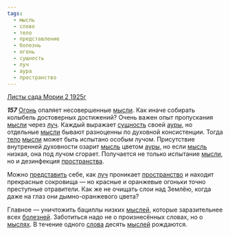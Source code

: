 ```yaml
---
tags:
  - мысль
  - слово
  - тело
  - представление
  - болезнь
  - огонь
  - сущность
  - луч
  - аура
  - пространство
---
```


[Листы сада Мории 2 1925г](/agni/1925)

___157___
[Огонь](/tag/#[огонь](/tag/#огонь)) опаляет несовершенные [мысли](/tag/#[мысль](/tag/#мысль)). Как иначе собирать колыбель достоверных достижений? Очень важен опыт пропускания [мысли](/tag/#[мысль](/tag/#мысль)) через [луч](/tag/#луч). Каждый выражает [сущность](/tag/#сущность) своей [ауры](/tag/#аура), но отдельные [мысли](/tag/#[мысль](/tag/#мысль)) бывают разноценны по духовной консистенции. Тогда [тело](/tag/#тело) [мысли](/tag/#[мысль](/tag/#мысль)) может быть испытано особым лучом. Присутствие внутренней духовности озарит [мысль](/tag/#мысль) цветом [ауры](/tag/#аура), но если [мысль](/tag/#мысль) низкая, она под лучом сгорает. Получается не только испытание [мысли](/tag/#[мысль](/tag/#мысль)), но и дезинфекция [пространства](/tag/#[пространство](/tag/#пространство)).   

Можно [представить](/tag/#представление) себе, как [луч](/tag/#луч) проникает [пространство](/tag/#пространство) и находит прекрасные сокровища — но красные и оранжевые огоньки точно преступные отравители. Как же не очищать слои над Землёю, когда даже на глаз они дымно-оранжевого цвета?   

Главное — уничтожить бациллы низких [мыслей](/tag/#мысль), которые заразительнее всех [болезней](/tag/#болезнь). Заботиться надо не о произнесённых словах, но о [мыслях](/tag/#мысль). В течение одного [слова](/tag/#слово) десять [мыслей](/tag/#мысль) рождаются.   

